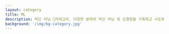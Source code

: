 ```yaml
---
layout: category
title: ML
description: 머신 러닝 📁카테고리. 다양한 분야의 머신 러닝 및 신경망을 구축하고 시도해보는 과정입니다.
background: '/img/bg-category.jpg'
---
```

